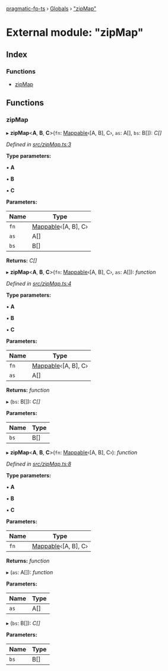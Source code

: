[pragmatic-fp-ts](../README.md) › [Globals](../globals.md) › ["zipMap"](_zipmap_.md)

# External module: "zipMap"

## Index

### Functions

* [zipMap](_zipmap_.md#zipmap)

## Functions

###  zipMap

▸ **zipMap**<**A**, **B**, **C**>(`fn`: [Mappable](_types_.md#mappable)‹[A, B], C›, `as`: A[], `bs`: B[]): *C[]*

*Defined in [src/zipMap.ts:3](https://github.com/hermann-p/pragmatic-fp-ts/blob/d13f3c1/src/zipMap.ts#L3)*

**Type parameters:**

▪ **A**

▪ **B**

▪ **C**

**Parameters:**

Name | Type |
------ | ------ |
`fn` | [Mappable](_types_.md#mappable)‹[A, B], C› |
`as` | A[] |
`bs` | B[] |

**Returns:** *C[]*

▸ **zipMap**<**A**, **B**, **C**>(`fn`: [Mappable](_types_.md#mappable)‹[A, B], C›, `as`: A[]): *function*

*Defined in [src/zipMap.ts:4](https://github.com/hermann-p/pragmatic-fp-ts/blob/d13f3c1/src/zipMap.ts#L4)*

**Type parameters:**

▪ **A**

▪ **B**

▪ **C**

**Parameters:**

Name | Type |
------ | ------ |
`fn` | [Mappable](_types_.md#mappable)‹[A, B], C› |
`as` | A[] |

**Returns:** *function*

▸ (`bs`: B[]): *C[]*

**Parameters:**

Name | Type |
------ | ------ |
`bs` | B[] |

▸ **zipMap**<**A**, **B**, **C**>(`fn`: [Mappable](_types_.md#mappable)‹[A, B], C›): *function*

*Defined in [src/zipMap.ts:8](https://github.com/hermann-p/pragmatic-fp-ts/blob/d13f3c1/src/zipMap.ts#L8)*

**Type parameters:**

▪ **A**

▪ **B**

▪ **C**

**Parameters:**

Name | Type |
------ | ------ |
`fn` | [Mappable](_types_.md#mappable)‹[A, B], C› |

**Returns:** *function*

▸ (`as`: A[]): *function*

**Parameters:**

Name | Type |
------ | ------ |
`as` | A[] |

▸ (`bs`: B[]): *C[]*

**Parameters:**

Name | Type |
------ | ------ |
`bs` | B[] |
